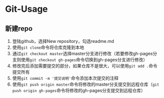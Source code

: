 # Git-Usage

## 新建repo
1. 登陆github，选择New repository，勾选readme.md
2. 使用`git clone`命令将仓库克隆到本地
3. 通过`git checkout master`选择master分支进行修改（若要修改gh-pages分支则使用`git checkout gh-pages`命令切换到gh-pages分支进行修改）
4. 修改完后添加需要提交的部分，如果仓库不是很大，可以使用`git add .`命令提交所有
5. 使用`git commit -m '提交说明'`命令添加本次提交的注释
6. 使用`git push origin master`命令将修改的master分支提交到远程仓库（`git push origin gh-pages`命令将修改的gh-pages分支提交到远程仓库）